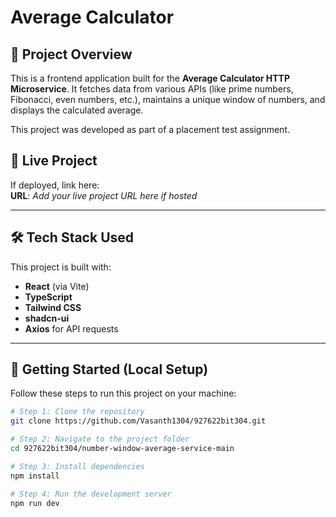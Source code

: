 # Average Calculator

## 📌 Project Overview

This is a frontend application built for the **Average Calculator HTTP Microservice**. It fetches data from various APIs (like prime numbers, Fibonacci, even numbers, etc.), maintains a unique window of numbers, and displays the calculated average.

This project was developed as part of a placement test assignment.

## 🔗 Live Project

If deployed, link here:  
**URL**: _Add your live project URL here if hosted_

---

## 🛠️ Tech Stack Used

This project is built with:

- **React** (via Vite)
- **TypeScript**
- **Tailwind CSS**
- **shadcn-ui**
- **Axios** for API requests

---

## 🚀 Getting Started (Local Setup)

Follow these steps to run this project on your machine:

```bash
# Step 1: Clone the repository
git clone https://github.com/Vasanth1304/927622bit304.git

# Step 2: Navigate to the project folder
cd 927622bit304/number-window-average-service-main

# Step 3: Install dependencies
npm install

# Step 4: Run the development server
npm run dev
